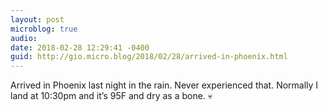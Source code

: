 ```yaml
---
layout: post
microblog: true
audio: 
date: 2018-02-28 12:29:41 -0400
guid: http://gio.micro.blog/2018/02/28/arrived-in-phoenix.html
---
```

Arrived in Phoenix last night in the rain. Never experienced that. Normally I land at 10:30pm and it’s 95F and dry as a bone. 💀
